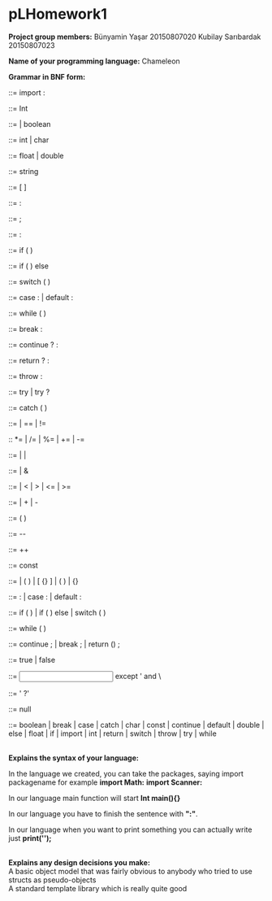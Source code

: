 # pLHomework1
<b>Project group members:</b> Bünyamin Yaşar 20150807020 Kubilay Sarıbardak 20150807023

<b>Name of your programming language:</b> Chameleon

<b>Grammar in BNF form:</b><br>

<single type import declaration> ::= import <type name> :

<constructor modifier> ::= Int

<primitive type> ::= <numeric type> | boolean

<integral type> ::=  int | char

<floating-point type> ::= float | double
  
<string type> ::= string

<array type> ::= <type> [ ]

<empty statement> ::= :

<labeled statement> ::= <identifier> ; <statement>

<expression statement> ::= <statement expression> :

<if then statement>::= if ( <expression> ) <statement>

<if then else statement>::= if ( <expression> ) <statement no short if> else <statement>

<switch statement> ::= switch ( <expression> ) <switch block>

<switch label> ::= case <constant expression> : | default :

<while statement> ::= while ( <expression> ) <statement>
  
<break statement> ::= break <identifier> :

<continue statement> ::= continue <identifier>? :

<return statement> ::= return <expression>? :

<throws statement> ::= throw <expression> :
  
<try statement> ::= try <block> <catches> | try <block> <catches>? <finally>

<catch clause> ::= catch ( <formal parameter> ) <block>

<equality-expression> ::= <relational-expression>
                        | <equality-expression> == <relational-expression>
                        | <equality-expression> != <relational-expression>
  
<assignment operator> :: *= | /= | %= | += | -=

<conditional or expression> ::= <conditional and expression> | <conditional or expression> | <conditional and expression>

<conditional and expression> ::= <inclusive or expression> | <conditional and expression> & <inclusive or expression>
  
<relational expression> ::= <shift expression> | <relational expression> < <shift expression> | <relational expression> > <shift expression> | <relational expression> <= <shift expression> | <relational expression> >= <shift expression>
  
<additive expression> ::= <multiplicative expression> | <additive expression> + <multiplicative expression> | <additive expression> - <multiplicative expression>
  
<cast expression> ::= ( <primitive type> ) <unary expression> 

<predecrement expression> ::= -- <unary expression>

<preincrement expression> ::= ++ <unary expression>

<type-qualifier> ::= const

<direct-declarator> ::= <identifier>
                      | ( <declarator> )
                      | <direct-declarator> [ {<constant-expression>} ]
                      | <direct-declarator> ( <parameter-type-list> )
                      | <direct-declarator>  {<identifier>} 

<labeled-statement> ::= <identifier> : <statement>
                      | case <constant-expression> : <statement>
                      | default : <statement>

<selection-statement> ::= if ( <expression> ) <statement>
                        | if ( <expression> ) <statement> else <statement>
                        | switch ( <expression> ) <statement>

<iteration-statement> ::= while ( <expression> ) <statement>

<jump-statement> ::= continue ;
                   | break ;
                   | return (<expression>) ;
  
<boolean literal> ::= true | false

<single character> ::= <input character> except ' and \

<string literal> ::= ' <string characters>?'

<null literal> ::= null

<keyword> ::= boolean | break | case | catch | char | const | continue | default | double | else | float | if | import | int | return | switch | throw | try | while

<br><b>Explains the syntax of your language:</b>

In the language we created, you can take the packages, saying import packagename for example 
<b>import Math:</b>
<b>import Scanner:</b>

In our language main function will start <b>Int main(){}</b> 

In our language you have to finish the sentence with <b>":"</b>.

In our language when you want to print something you can actually write just <b>print('');</b>

<br><b>Explains any design decisions you make:</b> <br>
A basic object model that was fairly obvious to anybody who tried to use structs as pseudo-objects<br>
A standard template library which is really quite good
